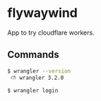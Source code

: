# flywaywind
App to try cloudflare workers.

## Commands
```bash
$ wrangler --version
 ⛅️ wrangler 3.2.0

$ wrangler login
```
